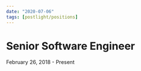 ```yaml
---
date: "2020-07-06"
tags: [postlight/positions]
---
```


# Senior Software Engineer

February 26, 2018 - Present
